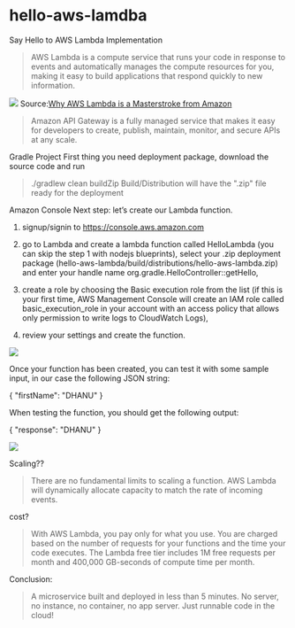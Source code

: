 # hello-aws-lamdba
Say Hello to AWS Lambda Implementation

> AWS Lambda is a compute service that runs your code in response to events and automatically manages the compute resources for you,   making it easy to build applications that respond quickly to new information.

<img src="https://cdn-images-1.medium.com/max/800/1*gyPsuG8YwZhTx6TBHvWUEw.png" />
Source:<a href="http://research.gigaom.com/2015/01/why-aws-lambda-is-a-masterstroke-from-amazon/" data-href="http://research.gigaom.com/2015/01/why-aws-lambda-is-a-masterstroke-from-amazon/" class="markup--anchor markup--figure-anchor" rel="nofollow">Why AWS Lambda is a Masterstroke from Amazon</a>

> Amazon API Gateway is a fully managed service that makes it easy for developers to create, publish, maintain, monitor, and secure APIs at any scale.

Gradle Project
First thing you need deployment package, download the source code and run
> ./gradlew clean buildZip
Build/Distribution will have the ".zip" file ready for the deployment

Amazon Console
Next step: let’s create our Lambda function.
1. signup/signin to https://console.aws.amazon.com

2. go to Lambda and create a lambda function called HelloLambda (you can skip the step 1 with nodejs blueprints),
select your .zip deployment package (hello-aws-lambda/build/distributions/hello-aws-lambda.zip) and enter your handle name org.gradle.HelloController::getHello,

3. create a role by choosing the Basic execution role from the list (if this is your first time, AWS Management Console will create an IAM role called basic_execution_role in your account with an access policy that allows only permission to write logs to CloudWatch Logs),

4. review your settings and create the function.


<img src="https://raw.githubusercontent.com/dhanugupta/hello-aws-lamdba/master/aws-lambda-1.png" />


Once your function has been created, you can test it with some sample input, in our case the following JSON string:

{
 "firstName": "DHANU"
}

When testing the function, you should get the following output:

{
  "response": "DHANU"
}

<img src="https://raw.githubusercontent.com/dhanugupta/hello-aws-lamdba/master/aws-lambda-2.png" />


Scaling?? 
> There are no fundamental limits to scaling a function. AWS Lambda will dynamically allocate capacity to match the rate of incoming events.

cost?
> With AWS Lambda, you pay only for what you use. You are charged based on the number of requests for your functions and the time your code executes. The Lambda free tier includes 1M free requests per month and 400,000 GB-seconds of compute time per month.

Conclusion:
> A microservice built and deployed in less than 5 minutes.
No server, no instance, no container, no app server.
Just runnable code in the cloud!
